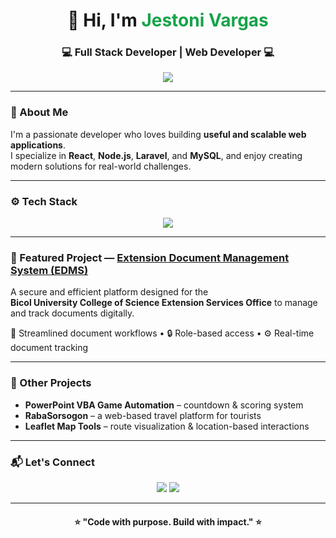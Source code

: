<!-- Profile Header -->
<h1 align="center">👋 Hi, I'm <span style="color:#16a34a;">Jestoni Vargas</span></h1>
<h3 align="center">💻 Full Stack Developer | Web Developer 💻</h3>

<p align="center">
  <a href="mailto:jestonivargas@gmail.com"><img src="https://img.shields.io/badge/Email-Contact-informational?style=flat&logo=gmail&logoColor=white&color=EA4335"></a>
</p>

---

### 🧠 About Me
I'm a passionate developer who loves building **useful and scalable web applications**.  
I specialize in **React**, **Node.js**, **Laravel**, and **MySQL**, and enjoy creating modern solutions for real-world challenges.

---

### ⚙️ Tech Stack
<p align="center">
  <img src="https://skillicons.dev/icons?i=react,nodejs,mysql,html,css,js,redux,tailwind,git" />
</p>

---

### 🚀 Featured Project — [Extension Document Management System (EDMS)](https://csedms.bicol-u.edu.ph/)
A secure and efficient platform designed for the  
**Bicol University College of Science Extension Services Office** to manage and track documents digitally.  

📂 Streamlined document workflows • 🔒 Role-based access • ⚙️ Real-time document tracking  

---

### 🧩 Other Projects
- **PowerPoint VBA Game Automation** – countdown & scoring system  
- **RabaSorsogon** – a web-based travel platform for tourists  
- **Leaflet Map Tools** – route visualization & location-based interactions  

---

### 📬 Let's Connect
<p align="center">
  <a href="mailto:jestonivargas@gmail.com"><img src="https://img.shields.io/badge/Gmail-jestonivargas%40gmail.com-red?style=for-the-badge&logo=gmail&logoColor=white"></a>
  <a href="https://linkedin.com/in/jestonivargas"><img src="https://img.shields.io/badge/LinkedIn-Profile-blue?style=for-the-badge&logo=linkedin"></a>
</p>

---

<h4 align="center">⭐ "Code with purpose. Build with impact." ⭐</h4>
